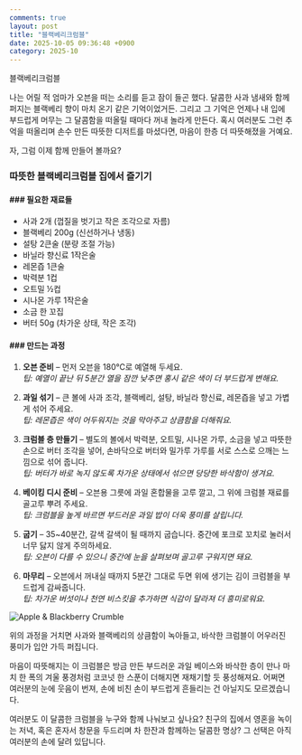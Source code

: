 ```yaml
---
comments: true
layout: post
title: "블랙베리크럼블"
date: 2025-10-05 09:36:48 +0900
category: 2025-10
---
```


블랙베리크럼블  

나는 어릴 적 엄마가 오븐을 떠는 소리를 듣고 잠이 들곤 했다. 달콤한 사과 냄새와 함께 퍼지는 블랙베리 향이 마치 온기 같은 기억이었거든. 그리고 그 기억은 언제나 내 입에 부드럽게 머무는 그 달콤함을 떠올릴 때마다 꺼내 놀라게 만든다. 혹시 여러분도 그런 추억을 떠올리며 손수 만든 따뜻한 디저트를 마셨다면, 마음이 한층 더 따뜻해졌을 거예요.  
  
자, 그럼 이제 함께 만들어 볼까요?  

### 따뜻한 블랙베리크럼블 집에서 즐기기  

#### ### 필요한 재료들  
- 사과 2개 (껍질을 벗기고 작은 조각으로 자름)  
- 블랙베리 200g (신선하거나 냉동)  
- 설탕 2큰술 (분량 조절 가능)  
- 바닐라 향신료 1작은술  
- 레몬즙 1큰술  
- 박력분 1컵  
- 오트밀 ½컵  
- 시나몬 가루 1작은술  
- 소금 한 꼬집  
- 버터 50g (차가운 상태, 작은 조각)  

#### ### 만드는 과정  

1. **오븐 준비** – 먼저 오븐을 180℃로 예열해 두세요.  
   *팁: 예열이 끝난 뒤 5분간 열을 잠깐 낮추면 홍시 같은 색이 더 부드럽게 변해요.*

2. **과일 섞기** – 큰 볼에 사과 조각, 블랙베리, 설탕, 바닐라 향신료, 레몬즙을 넣고 가볍게 섞어 주세요.  
   *팁: 레몬즙은 색이 어두워지는 것을 막아주고 상큼함을 더해줘요.*

3. **크럼블 층 만들기** – 별도의 볼에서 박력분, 오트밀, 시나몬 가루, 소금을 넣고 따뜻한 손으로 버터 조각을 넣어, 손바닥으로 버터와 밀가루 가루를 서로 스스로 으깨는 느낌으로 섞어 줍니다.  
   *팁: 버터가 바로 녹지 않도록 차가운 상태에서 섞으면 당당한 바삭함이 생겨요.*

4. **베이킹 디시 준비** – 오븐용 그릇에 과일 혼합물을 고루 깔고, 그 위에 크럼블 재료를 골고루 뿌려 주세요.  
   *팁: 크럼블을 높게 바르면 부드러운 과일 밥이 더욱 풍미를 살립니다.*

5. **굽기** – 35~40분간, 갈색 갈색이 될 때까지 굽습니다. 중간에 포크로 꼬치로 눌러서 너무 닳지 않게 주의하세요.  
   *팁: 오븐이 다를 수 있으니 중간에 눈을 살펴보며 골고루 구워지면 돼요.*

6. **마무리** – 오븐에서 꺼내실 때까지 5분간 그대로 두면 위에 생기는 김이 크럼블을 부드럽게 감싸줍니다.  
   *팁: 차가운 버섯이나 천연 비스킷을 추가하면 식감이 달라져 더 흥미로워요.*

![Apple & Blackberry Crumble](https://www.themealdb.com/images/media/meals/xvsurr1511719182.jpg)  

위의 과정을 거치면 사과와 블랙베리의 상큼함이 녹아들고, 바삭한 크럼블이 어우러진 풍미가 입안 가득 퍼집니다.  
  
마음이 따뜻해지는 이 크럼블은 방금 만든 부드러운 과일 베이스와 바삭한 층이 만나 마치 한 폭의 겨울 풍경처럼 코코넛 한 스푼이 더해지면 재채기할 듯 풍성해져요. 어쩌면 여러분의 눈에 웃음이 번져, 손에 비친 손이 부드럽게 흔들리는 건 아닐지도 모르겠습니다.  
  

여러분도 이 달콤한 크럼블을 누구와 함께 나눠보고 싶나요? 친구의 집에서 영혼을 녹이는 저녁, 혹은 혼자서 창문을 두드리며 차 한잔과 함께하는 달콤한 명상? 그 선택은 아직 여러분의 손에 달려 있답니다.
